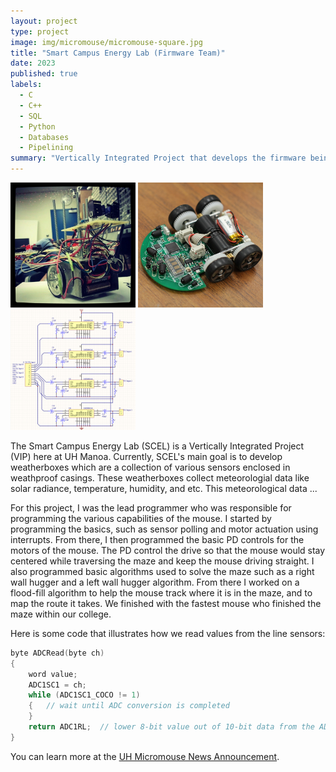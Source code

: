 ```yaml
---
layout: project
type: project
image: img/micromouse/micromouse-square.jpg
title: "Smart Campus Energy Lab (Firmware Team)"
date: 2023
published: true
labels:
  - C
  - C++
  - SQL
  - Python
  - Databases
  - Pipelining
summary: "Vertically Integrated Project that develops the firmware being used by the weatherboxes created by the SCEL lab"
---
```


<div class="text-center p-4">
  <img width="200px" src="../img/micromouse/micromouse-robot.png" class="img-thumbnail" >
  <img width="200px" src="../img/micromouse/micromouse-robot-2.jpg" class="img-thumbnail" >
  <img width="200px" src="../img/micromouse/micromouse-circuit.png" class="img-thumbnail" >
</div>

The Smart Campus Energy Lab (SCEL) is a Vertically Integrated Project (VIP) here at UH Manoa. Currently, SCEL's main goal is to develop weatherboxes which are a collection of various sensors enclosed in weathproof casings. These weatherboxes collect meteorologial data like solar radiance, temperature, humidity, and etc. This meteorological data ...

For this project, I was the lead programmer who was responsible for programming the various capabilities of the mouse.  I started by programming the basics, such as sensor polling and motor actuation using interrupts.  From there, I then programmed the basic PD controls for the motors of the mouse.  The PD control the drive so that the mouse would stay centered while traversing the maze and keep the mouse driving straight.  I also programmed basic algorithms used to solve the maze such as a right wall hugger and a left wall hugger algorithm.  From there I worked on a flood-fill algorithm to help the mouse track where it is in the maze, and to map the route it takes.  We finished with the fastest mouse who finished the maze within our college.

Here is some code that illustrates how we read values from the line sensors:

```cpp
byte ADCRead(byte ch)
{
    word value;
    ADC1SC1 = ch;
    while (ADC1SC1_COCO != 1)
    {   // wait until ADC conversion is completed   
    }
    return ADC1RL;  // lower 8-bit value out of 10-bit data from the ADC
}
```

You can learn more at the [UH Micromouse News Announcement](https://manoa.hawaii.edu/news/article.php?aId=2857).
